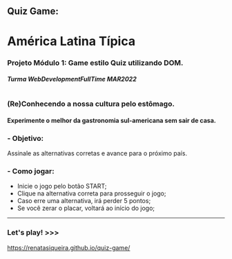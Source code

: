 
## Quiz Game: 

# América Latina Típica

### Projeto Módulo 1: Game estilo Quiz utilizando DOM. 
##### Turma WebDevelopmentFullTime MAR2022
#
### (Re)Conhecendo a nossa cultura pelo estômago.
####  Experimente o melhor da gastronomia sul-americana sem sair de casa. 

### - Objetivo:
Assinale as alternativas corretas e avance para o próximo país.

### - Como jogar:
- Inicie o jogo pelo botão START;
- Clique na alternativa correta para prosseguir o jogo;
- Caso erre uma alternativa, irá perder 5 pontos;
- Se você zerar o placar, voltará ao início do jogo;

---
### Let's play! >>> 
https://renatasiqueira.github.io/quiz-game/

